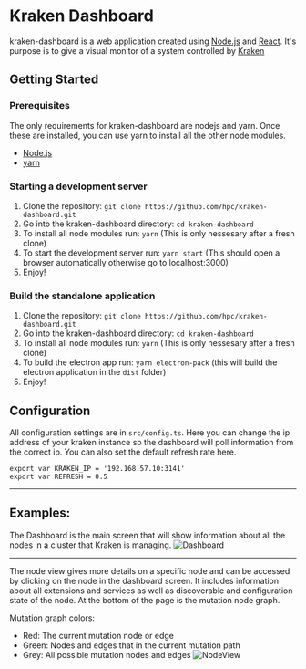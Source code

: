 # Kraken Dashboard
kraken-dashboard is a web application created using [Node.js](https://nodejs.org) and [React](https://reactjs.org/). It's purpose is to give a visual monitor of a system controlled by [Kraken](https://github.com/hpc/kraken)

## Getting Started
### Prerequisites
The only requirements for kraken-dashboard are nodejs and yarn. Once these are installed, you can use yarn to install all the other node modules.
* [Node.js](https://nodejs.org)
* [yarn](https://yarnpkg.com/lang/en/docs/install)

### Starting a development server
1. Clone the repository: `git clone https://github.com/hpc/kraken-dashboard.git`
2. Go into the kraken-dashboard directory: `cd kraken-dashboard`
3. To install all node modules run: `yarn` (This is only nessesary after a fresh clone)
4. To start the development server run: `yarn start` (This should open a browser automatically otherwise go to localhost:3000)
5. Enjoy!

### Build the standalone application
1. Clone the repository: `git clone https://github.com/hpc/kraken-dashboard.git`
2. Go into the kraken-dashboard directory: `cd kraken-dashboard`
3. To install all node modules run: `yarn` (This is only nessesary after a fresh clone)
4. To build the electron app run: `yarn electron-pack` (this will build the electron application in the `dist` folder)
5. Enjoy!

## Configuration
All configuration settings are in `src/config.ts`. Here you can change the ip address of your kraken instance so the dashboard will poll information from the correct ip. You can also set the default refresh rate here.
```
export var KRAKEN_IP = '192.168.57.10:3141'
export var REFRESH = 0.5
```

---
## Examples:
The Dashboard is the main screen that will show information about all the nodes in a cluster that Kraken is managing.
![Dashboard](https://i.imgur.com/WxCjWM4.png)

---
The node view gives more details on a specific node and can be accessed by clicking on the node in the dashboard screen. It includes information about all extensions and services as well as discoverable and configuration state of the node. At the bottom of the page is the mutation node graph.

Mutation graph colors:
* Red: The current mutation node or edge
* Green: Nodes and edges that in the current mutation path
* Grey: All possible mutation nodes and edges
![NodeView](https://i.imgur.com/DjdTQhL.png)